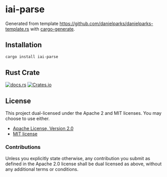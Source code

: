 # iai-parse

Generated from template https://github.com/danielparks/danielparks-template.rs
with [cargo-generate](https://github.com/ashleygwilliams/cargo-generate).

## Installation

```sh
cargo install iai-parse
```

## Rust Crate

[![docs.rs](https://img.shields.io/docsrs/iai-parse)][docs.rs]
[![Crates.io](https://img.shields.io/crates/v/iai-parse)][crates.io]

## License

This project dual-licensed under the Apache 2 and MIT licenses. You may choose
to use either.

  * [Apache License, Version 2.0](LICENSE-APACHE)
  * [MIT license](LICENSE-MIT)

### Contributions

Unless you explicitly state otherwise, any contribution you submit as defined
in the Apache 2.0 license shall be dual licensed as above, without any
additional terms or conditions.

[docs.rs]: https://docs.rs/iai-parse/latest/iai_parse/
[crates.io]: https://crates.io/crates/iai-parse
